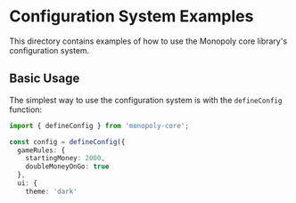 # Configuration System Examples

This directory contains examples of how to use the Monopoly core library's configuration system.

## Basic Usage

The simplest way to use the configuration system is with the `defineConfig` function:

```typescript
import { defineConfig } from 'monopoly-core';

const config = defineConfig({
  gameRules: {
    startingMoney: 2000,
    doubleMoneyOnGo: true
  },
  ui: {
    theme: 'dark'
